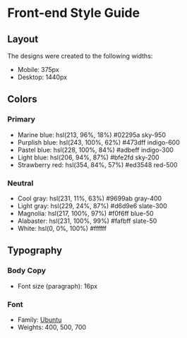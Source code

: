 # Front-end Style Guide

## Layout

The designs were created to the following widths:

- Mobile: 375px
- Desktop: 1440px

## Colors

### Primary

- Marine blue: hsl(213, 96%, 18%) #02295a sky-950
- Purplish blue: hsl(243, 100%, 62%) #473dff indigo-600
- Pastel blue: hsl(228, 100%, 84%) #adbeff indigo-300
- Light blue: hsl(206, 94%, 87%) #bfe2fd sky-200
- Strawberry red: hsl(354, 84%, 57%) #ed3548 red-500

### Neutral

- Cool gray: hsl(231, 11%, 63%) #9699ab gray-400
- Light gray: hsl(229, 24%, 87%) #d6d9e6 slate-300
- Magnolia: hsl(217, 100%, 97%) #f0f6ff blue-50
- Alabaster: hsl(231, 100%, 99%) #fafbff slate-50
- White: hsl(0, 0%, 100%) #ffffff

## Typography

### Body Copy

- Font size (paragraph): 16px

### Font

- Family: [Ubuntu](https://fonts.google.com/specimen/Ubuntu)
- Weights: 400, 500, 700
